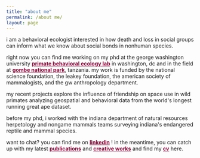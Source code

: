 ```yaml
---
title: "about me"
permalink: /about me/
layout: page
--- 
```

i am a behavioral ecologist interested in how death and loss in social groups can inform what we know about social bonds in nonhuman species. 

right now you can find me working on my phd at the george washington university <a href="https://cashp.columbian.gwu.edu/primate-behavioral-ecology" style="color: #840032;">**primate behavioral ecology lab**</a> in washington, dc and in the field at <a href="https://janegoodall.ca/what-we-do/africa-programs/gombe-stream-research-centre/" style="color: #840032;">**gombe national park**</a>, tanzania. my work is funded by the national science foundation, the leakey foundation, the american society of mammalogists, and the gw anthropology department.  

my recent projects explore the influence of friendship on space use in wild primates analyzing geospatial and behavioral data from the world's longest running great ape dataset.

before my phd, i worked with the indiana department of natural resources herpetology and nongame mammals teams surveying indiana's endangered reptile and mammal species.  

want to chat? you can find me on <a href="https://www.linkedin.com/in/abigail-mcclain" style="color: #840032;">**linkedin**</a> ! in the meantime, you can catch up with my latest <a href="https://armcclain.github.io/publications/" style="color: #840032;">**publications**</a> and 
<a href="https://armcclain.github.io/creative%20works/" style="color: #840032;">**creative works**</a> and find my <a href="https://github.com/user-attachments/files/18370120/McClain_Abigail_2pg_CV_JAN_2025.pdf" style="color: #840032;">**cv**</a> here.




